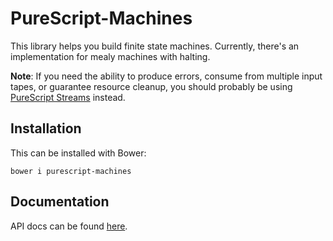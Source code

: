 # PureScript-Machines

This library helps you build finite state machines. Currently, there's an implementation for mealy machines with halting.

**Note**: If you need the ability to produce errors, consume from multiple input tapes, or guarantee resource cleanup, you should probably be using [PureScript Streams](http://github.com/purescript-contrib/purescript-streams) instead.

## Installation

This can be installed with Bower:

```shell
bower i purescript-machines
```

## Documentation

API docs can be found [here](src/Data/Machine/README.md).